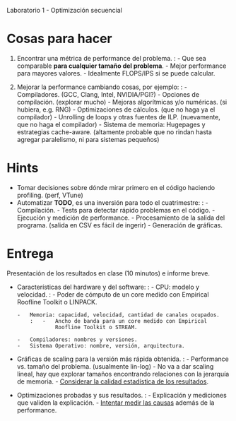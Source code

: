 Laboratorio 1 - Optimización secuencial

Cosas para hacer
================

1.  Encontrar una métrica de performance del problema.
    :   -   Que sea comparable **para cualquier tamaño del problema**.
        -   Mejor performance para mayores valores.
        -   Idealmente FLOPS/IPS si se puede calcular.

2.  Mejorar la performance cambiando cosas, por ejemplo:
    :   -   Compiladores. (GCC, Clang, Intel, NVIDIA/PGI?)
        -   Opciones de compilación. (explorar mucho)
        -   Mejoras algorítmicas y/o numéricas. (si hubiera, e.g. RNG)
        -   Optimizaciones de cálculos. (que no haga ya el compilador)
        -   Unrolling de loops y otras fuentes de ILP. (nuevamente, que
            no haga el compilador)
        -   Sistema de memoria: Hugepages y estrategias cache-aware.
            (altamente probable que no rindan hasta agregar paralelismo,
            ni para sistemas pequeños)

Hints
=====

-   Tomar decisiones sobre dónde mirar primero en el código haciendo
    profiling. (perf, VTune)
-   Automatizar **TODO**, es una inversión para todo el cuatrimestre:
    :   -   Compilación.
        -   Tests para detectar rápido problemas en el código.
        -   Ejecución y medición de performance.
        -   Procesamiento de la salida del programa. (salida en CSV es
            fácil de ingerir)
        -   Generación de gráficas.

Entrega
=======

Presentación de los resultados en clase (10 minutos) e informe breve.

-   Características del hardware y del software:
    :   -   CPU: modelo y velocidad.
            :   -   Poder de cómputo de un core medido con Empirical
                    Roofline Toolkit o LINPACK.

        -   Memoria: capacidad, velocidad, cantidad de canales ocupados.
            :   -   Ancho de banda para un core medido con Empirical
                    Roofline Toolkit o STREAM.

        -   Compiladores: nombres y versiones.
        -   Sistema Operativo: nombre, versión, arquitectura.

-   Gráficas de scaling para la versión más rápida obtenida.
    :   -   Performance vs. tamaño del problema. (usualmente lin-log)
        -   No va a dar scaling lineal, hay que explorar tamaños
            encontrando relaciones con la jerarquía de memoria.
        -   [Considerar la calidad estadística de los
            resultados](https://www.youtube.com/watch?v=r-TLSBdHe1A).

-   Optimizaciones probadas y sus resultados.
    :   -   Explicación y mediciones que validen la explicación.
        -   [Intentar medir las
            causas](https://travisdowns.github.io/blog/2019/06/11/speed-limits.html)
            además de la performance.